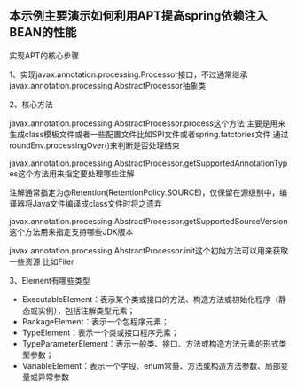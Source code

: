 ## 本示例主要演示如何利用APT提高spring依赖注入BEAN的性能

实现APT的核心步骤

1、实现javax.annotation.processing.Processor接口，不过通常继承javax.annotation.processing.AbstractProcessor抽象类

2、核心方法

javax.annotation.processing.AbstractProcessor.process这个方法
主要是用来生成class模板文件或者一些配置文件比如SPI文件或者spring.fatctories文件
通过roundEnv.processingOver()来判断是否处理结束

javax.annotation.processing.AbstractProcessor.getSupportedAnnotationTypes这个方法用来指定要处理哪些注解

注解通常指定为@Retention(RetentionPolicy.SOURCE)，仅保留在源级别中，编译器将Java文件编译成class文件时将之遗弃


javax.annotation.processing.AbstractProcessor.getSupportedSourceVersion这个方法用来指定支持哪些JDK版本

javax.annotation.processing.AbstractProcessor.init这个初始方法可以用来获取一些资源
比如Filer

3、Element有哪些类型

 * ExecutableElement：表示某个类或接口的方法、构造方法或初始化程序（静态或实例），包括注解类型元素；
 * PackageElement：表示一个包程序元素；
 * TypeElement：表示一个类或接口程序元素；
 * TypeParameterElement：表示一般类、接口、方法或构造方法元素的形式类型参数；
 * VariableElement：表示一个字段、enum常量、方法或构造方法参数、局部变量或异常参数


